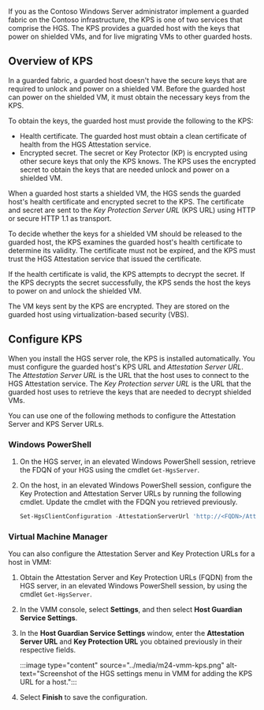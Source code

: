 If you as the Contoso Windows Server administrator implement a guarded fabric on the Contoso infrastructure, the KPS is one of two services that comprise the HGS. The KPS provides a guarded host with the keys that power on shielded VMs, and for live migrating VMs to other guarded hosts.

## Overview of KPS

In a guarded fabric, a guarded host doesn't have the secure keys that are required to unlock and power on a shielded VM. Before the guarded host can power on the shielded VM, it must obtain the necessary keys from the KPS.

To obtain the keys, the guarded host must provide the following to the KPS:

- Health certificate. The guarded host must obtain a clean certificate of health from the HGS Attestation service.
- Encrypted secret. The secret or Key Protector (KP) is encrypted using other secure keys that only the KPS knows. The KPS uses the encrypted secret to obtain the keys that are needed unlock and power on a shielded VM.

When a guarded host starts a shielded VM, the HGS sends the guarded host's health certificate and encrypted secret to the KPS. The certificate and secret are sent to the *Key Protection Server URL* (KPS URL) using HTTP or secure HTTP 1.1 as transport.

To decide whether the keys for a shielded VM should be released to the guarded host, the KPS examines the guarded host's health certificate to determine its validity. The certificate must not be expired, and the KPS must trust the HGS Attestation service that issued the certificate.

If the health certificate is valid, the KPS attempts to decrypt the secret. If the KPS decrypts the secret successfully, the KPS sends the host the keys to power on and unlock the shielded VM.

The VM keys sent by the KPS are encrypted. They are stored on the guarded host using virtualization-based security (VBS).

## Configure KPS

When you install the HGS server role, the KPS is installed automatically. You must configure the guarded host's KPS URL and *Attestation Server URL*. The *Attestation Server URL* is the URL that the host uses to connect to the HGS Attestation service. The *Key Protection server URL* is the URL that the guarded host uses to retrieve the keys that are needed to decrypt shielded VMs.

You can use one of the following methods to configure the Attestation Server and KPS Server URLs.

### Windows PowerShell

1. On the HGS server, in an elevated Windows PowerShell session, retrieve the FDQN of your HGS using the cmdlet `Get-HgsServer`.

1. On the host, in an elevated Windows PowerShell session, configure the Key Protection and Attestation Server URLs by running the following cmdlet. Update the cmdlet with the FDQN you retrieved previously.

    ```powershell
    Set-HgsClientConfiguration -AttestationServerUrl 'http://<FQDN>/Attestation'
    ```

### Virtual Machine Manager

You can also configure the Attestation Server and Key Protection URLs for a host in VMM:

1. Obtain the Attestation Server and Key Protection URLs (FQDN) from the HGS server, in an elevated Windows PowerShell session, by using the cmdlet `Get-HgsServer`.

1. In the VMM console, select **Settings**, and then select **Host Guardian Service Settings**.

1. In the **Host Guardian Service Settings** window, enter the **Attestation Server URL** and **Key Protection URL** you obtained previously in their respective fields.

    :::image type="content" source="../media/m24-vmm-kps.png" alt-text="Screenshot of the HGS settings menu in VMM for adding the KPS URL for a host.":::

1. Select **Finish** to save the configuration.
